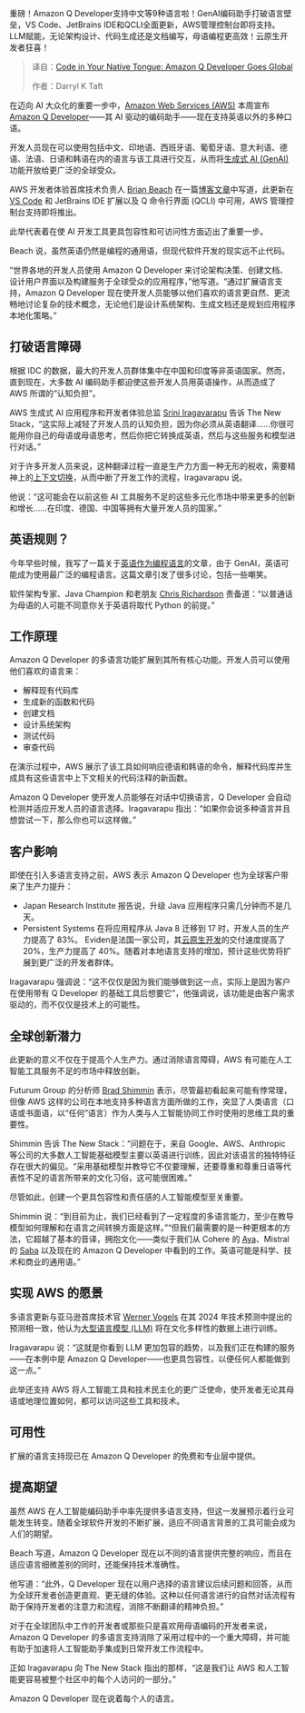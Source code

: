
<!--
title: 用你的母语编程：Amazon Q Developer走向全球
cover: https://cdn.thenewstack.io/media/2025/04/25f9104b-ling-app-j4uflkp29ie-unsplash-1.jpg
summary: 重磅！Amazon Q Developer支持中文等9种语言啦！GenAI编码助手打破语言壁垒，VS Code、JetBrains IDE和QCLI全面更新，AWS管理控制台即将支持。LLM赋能，无论架构设计、代码生成还是文档编写，母语编程更高效！云原生开发者狂喜！
-->

重磅！Amazon Q Developer支持中文等9种语言啦！GenAI编码助手打破语言壁垒，VS Code、JetBrains IDE和QCLI全面更新，AWS管理控制台即将支持。LLM赋能，无论架构设计、代码生成还是文档编写，母语编程更高效！云原生开发者狂喜！

> 译自：[Code in Your Native Tongue: Amazon Q Developer Goes Global](https://thenewstack.io/code-in-your-native-tongue-amazon-q-developer-goes-global/)
> 
> 作者：Darryl K Taft

在迈向 AI 大众化的重要一步中，[Amazon Web Services (AWS)](https://aws.amazon.com/?utm_content=inline+mention) 本周宣布 [Amazon Q Developer](https://thenewstack.io/amazon-q-developer-now-handles-your-entire-code-pipeline/)——其 AI 驱动的编码助手——现在支持英语以外的多种口语。

开发人员现在可以使用包括中文、印地语、西班牙语、葡萄牙语、意大利语、德语、法语、日语和韩语在内的语言与该工具进行交互，从而将[生成式 AI (GenAI)](https://thenewstack.io/generative-ai-in-2023-genai-tools-became-table-stakes/) 功能开放给更广泛的全球受众。

AWS 开发者体验首席技术负责人 [Brian Beach](https://www.linkedin.com/in/brianjbeach/) 在一篇[博客文章](https://aws.amazon.com/blogs/devops/amazon-q-developer-global-capabilities/)中写道，此更新在 [VS Code](https://thenewstack.io/microsoft-makes-github-copilot-free-in-vs-code/) 和 JetBrains IDE 扩展以及 Q 命令行界面 (QCLI) 中可用，AWS 管理控制台支持即将推出。

此举代表着在使 AI 开发工具更具包容性和可访问性方面迈出了重要一步。

Beach 说，虽然英语仍然是编程的通用语，但现代软件开发的现实远不止代码。

“世界各地的开发人员使用 Amazon Q Developer 来讨论架构决策、创建文档、设计用户界面以及构建服务于全球受众的应用程序，”他写道。“通过扩展语言支持，Amazon Q Developer 现在使开发人员能够以他们喜欢的语言更自然、更流畅地讨论复杂的技术概念，无论他们是设计系统架构、生成文档还是规划应用程序本地化策略。”

## 打破语言障碍

根据 IDC 的数据，最大的开发人员群体集中在中国和印度等非英语国家。然而，直到现在，大多数 AI 编码助手都迫使这些开发人员用英语操作，从而造成了 AWS 所谓的“认知负担”。

AWS 生成式 AI 应用程序和开发者体验总监 [Srini Iragavarapu](https://www.linkedin.com/in/isvas/) 告诉 The New Stack，“这实际上减轻了开发人员的认知负担，因为你必须从英语翻译……你很可能用你自己的母语或母语思考，然后你把它转换成英语，然后与这些服务和模型进行对话。”

对于许多开发人员来说，这种翻译过程一直是生产力方面一种无形的税收，需要精神上的[上下文切换](https://thenewstack.io/5-ways-to-reduce-toil-by-automating-incident-response/)，从而中断了开发工作的流程，Iragavarapu 说。

他说：“这可能会在以前这些 AI 工具服务不足的这些多元化市场中带来更多的创新和增长……在印度、德国、中国等拥有大量开发人员的国家。”

## 英语规则？

今年早些时候，我写了一篇关于[英语作为编程语言](https://thenewstack.io/can-english-dethrone-python-as-top-programming-language/)的文章，由于 GenAI，英语可能成为使用最广泛的编程语言。这篇文章引发了很多讨论，包括一些嘲笑。

软件架构专家、Java Champion 和老朋友 [Chris Richardson](https://www.linkedin.com/in/pojos/) 责备道：“以普通话为母语的人可能不同意你关于英语将取代 Python 的前提。”

## 工作原理

Amazon Q Developer 的多语言功能扩展到其所有核心功能。开发人员可以使用他们喜欢的语言来：

- 解释现有代码库
- 生成新的函数和代码
- 创建文档
- 设计系统架构
- 测试代码
- 审查代码

在演示过程中，AWS 展示了该工具如何响应德语和韩语的命令，解释代码库并生成具有这些语言中上下文相关的代码注释的新函数。

Amazon Q Developer 使开发人员能够在对话中切换语言，Q Developer 会自动检测并适应开发人员的语言选择。Iragavarapu 指出：“如果你会说多种语言并且想尝试一下，那么你也可以这样做。”

## 客户影响

即使在引入多语言支持之前，AWS 表示 Amazon Q Developer 也为全球客户带来了生产力提升：

- Japan Research Institute 报告说，升级 Java 应用程序只需几分钟而不是几天。
- Persistent Systems 在将应用程序从 Java 8 迁移到 17 时，开发人员的生产力提高了 83%。
Eviden是法国一家公司，其[云原生开发](https://thenewstack.io/cloud-native/)的交付速度提高了 20%，生产力提高了 40%。随着对本地语言支持的增加，预计这些优势将扩展到更广泛的开发者群体。

Iragavarapu 强调说：“这不仅仅是因为我们能够做到这一点，实际上是因为客户在使用带有 Q Developer 的基础工具后想要它”，他强调说，该功能是由客户需求驱动的，而不仅仅是技术上的可能性。

## 全球创新潜力

此更新的意义不仅在于提高个人生产力。通过消除语言障碍，AWS 有可能在人工智能工具服务不足的市场中释放创新。

Futurum Group 的分析师 [Brad Shimmin](https://www.linkedin.com/in/bradshimmin/) 表示，尽管最初看起来可能有悖常理，但像 AWS 这样的公司在本地支持多种语言方面所做的工作，突显了人类语言（口语或书面语，以“任何”语言）作为人类与人工智能协同工作时使用的思维工具的重要性。

Shimmin 告诉 The New Stack：“问题在于，来自 Google、AWS、Anthropic 等公司的大多数人工智能基础模型主要以英语进行训练，因此对该语言的独特特征存在很大的偏见。“采用基础模型并教导它不仅要理解，还要尊重和尊重日语等代表性不足的语言所带来的文化习俗，这可能很困难。”

尽管如此，创建一个更具包容性和责任感的人工智能模型至关重要。

Shimmin 说：“到目前为止，我们已经看到了一定程度的多语言能力，至少在教导模型如何理解和在语言之间转换方面是这样。”“但我们最需要的是一种更根本的方法，它超越了基本的音译，拥抱文化——类似于我们从 Cohere 的 [Aya](https://cohere.com/research/aya)、Mistral 的 [Saba](https://mistral.ai/news/mistral-saba) 以及现在的 Amazon Q Developer 中看到的工作。英语可能是科学、技术和商业的通用语。”

## 实现 AWS 的愿景

多语言更新与亚马逊首席技术官 [Werner Vogels](https://www.linkedin.com/in/wernervogels/) 在其 2024 年技术预测中提出的预测相一致，他认为[大型语言模型 (LLM)](https://thenewstack.io/llm/) 将在文化多样性的数据上进行训练。

Iragavarapu 说：“这就是你看到 LLM 更加包容的趋势，以及我们正在构建的服务——在本例中是 Amazon Q Developer——也更具包容性，以便任何人都能做到这一点。”

此举还支持 AWS 将人工智能工具和技术民主化的更广泛使命，使开发者无论其母语或地理位置如何，都可以访问这些工具和技术。

## 可用性

扩展的语言支持现已在 Amazon Q Developer 的免费和专业层中提供。

## 提高期望

虽然 AWS 在人工智能编码助手中率先提供多语言支持，但这一发展预示着行业可能发生转变。随着全球软件开发的不断扩展，适应不同语言背景的工具可能会成为人们的期望。

Beach 写道，Amazon Q Developer 现在以不同的语言提供完整的响应，而且在适应语言细微差别的同时，还能保持技术准确性。

他写道：“此外，Q Developer 现在以用户选择的语言建议后续问题和回答，从而为全球开发者创造更直观、更无缝的体验。这种以任何语言进行的自然对话流程有助于保持开发者的注意力和流程，消除不断翻译的精神负担。”

对于在全球团队中工作的开发者或那些只是喜欢用母语编码的开发者来说，Amazon Q Developer 的多语言支持消除了采用过程中的一个重大障碍，并可能有助于加速将人工智能助手集成到日常开发工作流程中。

正如 Iragavarapu 向 The New Stack 指出的那样，“这是我们让 AWS 和人工智能更容易被整个社区中的每个人访问的一部分。”

Amazon Q Developer 现在说着每个人的语言。